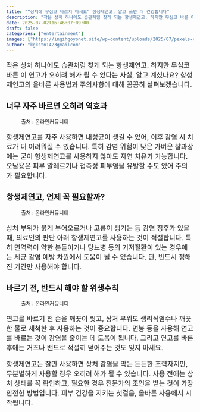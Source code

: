 ```yaml
---
title: "“상처에 무심코 바르지 마세요” 항생제연고, 알고 쓰면 더 건강합니다"
description: "작은 상처 하나에도 습관처럼 찾게 되는 항생제연고. 하지만 무심코 바른 이 연고가 오히려 해가 될 수 있다는 사실, 알고 계셨나요? 항생제연고의 올바른 사용법과 주의사항에 대해 꼼꼼히 살펴보겠습니다."
date: 2025-07-02T16:46:07+09:00
draft: false
categories: ["entertainment"]
images: ["https://ingihgoyonet.site/wp-content/uploads/2025/07/pexels-cottonbro-7581085-683x1024.jpg", "https://ingihgoyonet.site/wp-content/uploads/2025/07/pexels-anna-nekrashevich-6475986-683x1024.jpg", "https://ingihgoyonet.site/wp-content/uploads/2025/07/pexels-edward-jenner-4031825-683x1024.jpg"]
author: "kgkstn1423gmailcom"
---
```


<p style="font-size:18px">작은 상처 하나에도 습관처럼 찾게 되는 항생제연고. 하지만 무심코 바른 이 연고가 오히려 해가 될 수 있다는 사실, 알고 계셨나요? 항생제연고의 올바른 사용법과 주의사항에 대해 꼼꼼히 살펴보겠습니다.</p> <h2 >너무 자주 바르면 오히려 역효과</h2> <figure ><img src="https://ingihgoyonet.site/wp-content/uploads/2025/07/pexels-cottonbro-7581085-683x1024.jpg" alt="" style="aspect-ratio:16/9;object-fit:cover"/><figcaption >출처 : 온라인커뮤니티</figcaption></figure> <p style="font-size:18px">항생제연고를 자주 사용하면 내성균이 생길 수 있어, 이후 감염 시 치료가 더 어려워질 수 있습니다. 특히 감염 위험이 낮은 가벼운 찰과상에는 굳이 항생제연고를 사용하지 않아도 자연 치유가 가능합니다. 오남용은 피부 알레르기나 접촉성 피부염을 유발할 수도 있어 주의가 필요합니다.</p> <h2 >항생제연고, 언제 꼭 필요할까?</h2> <figure ><img src="https://ingihgoyonet.site/wp-content/uploads/2025/07/pexels-anna-nekrashevich-6475986-683x1024.jpg" alt="" style="aspect-ratio:16/9;object-fit:cover"/><figcaption >출처 : 온라인커뮤니티</figcaption></figure> <p style="font-size:18px">상처 부위가 붉게 부어오르거나 고름이 생기는 등 감염 징후가 있을 때, 의료인의 판단 아래 항생제연고를 사용하는 것이 적절합니다. 특히 면역력이 약한 분들이거나 당뇨병 등의 기저질환이 있는 경우에는 세균 감염 예방 차원에서 도움이 될 수 있습니다. 단, 반드시 정해진 기간만 사용해야 합니다.</p> <h2 >바르기 전, 반드시 해야 할 위생수칙</h2> <figure ><img src="https://ingihgoyonet.site/wp-content/uploads/2025/07/pexels-edward-jenner-4031825-683x1024.jpg" alt="" style="aspect-ratio:16/9;object-fit:cover"/><figcaption >출처 : 온라인커뮤니티</figcaption></figure> <p style="font-size:18px">연고를 바르기 전 손을 깨끗이 씻고, 상처 부위도 생리식염수나 깨끗한 물로 세척한 후 사용하는 것이 중요합니다. 면봉 등을 사용해 연고를 바르는 것이 감염을 줄이는 데 도움이 됩니다. 그리고 연고를 바른 후에는 거즈나 밴드로 적절히 덮어주는 것도 잊지 마세요.</p> <p style="font-size:18px">항생제연고는 잘만 사용하면 상처 감염을 막는 든든한 조력자지만, 무분별하게 사용할 경우 오히려 해가 될 수 있습니다. 사용 전에는 상처 상태를 꼭 확인하고, 필요한 경우 전문가의 조언을 받는 것이 가장 안전한 방법입니다. 피부 건강을 지키는 첫걸음, 올바른 사용에서 시작됩니다.</p> <p></p> <p></p> <p></p> <p></p> <p><br></p>